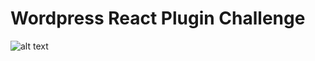 # Wordpress React Plugin Challenge
![alt text](https://github.com/russc/react-posts/blob/master/react-wp-plugin.gif "Demo")
